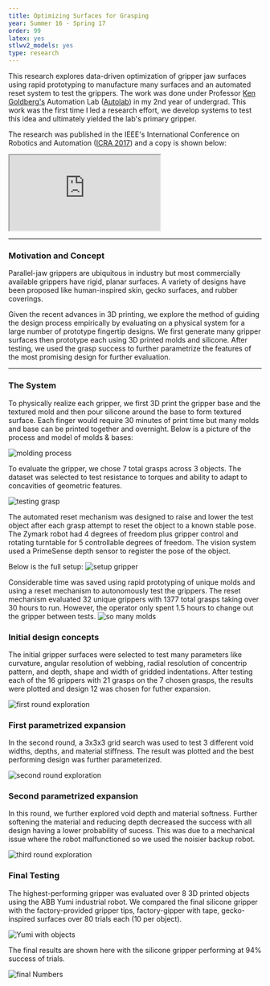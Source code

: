 ```yaml
---
title: Optimizing Surfaces for Grasping
year: Summer 16 - Spring 17
order: 99
latex: yes
stlwv2_models: yes
type: research
---
```


This research explores data-driven optimization of gripper jaw surfaces using rapid prototyping to manufacture many surfaces and an automated reset system to test the grippers.
The work was done under Professor [Ken Goldberg's](https://goldberg.berkeley.edu/) Automation Lab ([Autolab](http://autolab.berkeley.edu/)) in my 2nd year of undergrad. 
This work was the first time I led a research effort, we develop systems to test this idea and ultimately yielded the lab's primary gripper.

The research was published in the IEEE's International Conference on Robotics and Automation ([ICRA 2017](http://www.icra2017.org/)) and a copy is shown below: 
<iframe src="https://drive.google.com/file/d/1fUTLI-Pb5excH_t0La6Q3xOpYoIvCiUJ/preview"></iframe>

---
### Motivation and Concept

Parallel-jaw grippers are ubiquitous in industry but most commercially available grippers have rigid, planar surfaces.
A variety of designs have been proposed like human-inspired skin, gecko surfaces, and rubber coverings. 

Given the recent advances in 3D printing, we explore the method of guiding the design process empirically by evaluating on a physical system for a large number of prototype fingertip designs.
We first generate many gripper surfaces then prototype each using 3D printed molds and silicone.
After testing, we used the grasp success to further parametrize the features of the most promising design for further evaluation.

---
### The System

To physically realize each gripper, we first 3D print the gripper base and the textured mold and then pour silicone around the base to form textured surface.
Each finger would require 30 minutes of print time but many molds and base can be printed together and overnight.
Below is a picture of the process and model of molds & bases:

![molding process](/website/assets/images/02moldingProcess.jpg)

<div class="stlwv2-model" data-model-url="/website/assets/models/Gripper.STL"></div>

To evaluate the gripper, we chose 7 total grasps across 3 objects.
The dataset was selected to test resistance to torques and ability to adapt to concavities of geometric features.

![testing grasp](/website/assets/images/02testGrasps.jpg)

The automated reset mechanism was designed to raise and lower the test object after each grasp attempt to reset the object to a known stable pose.
The Zymark robot had 4 degrees of freedom plus gripper control and rotating turntable for 5 controllable degrees of freedom.
The vision system used a PrimeSense depth sensor to register the pose of the object.

Below is the full setup:
![setup gripper](/website/assets/images/02setupGripper.jpg)


Considerable time was saved using rapid prototyping of unique molds and using a reset mechanism to autonomously test the grippers. 
The reset mechanism evaluated 32 unique grippers with 1377 total grasps taking over 30 hours to run. 
However, the operator only spent 1.5 hours to change out the gripper between tests.
![so many molds](/website/assets/images/02manyMolds.jpg)


### Initial design concepts

The initial gripper surfaces were selected to test many parameters like curvature, angular resolution of webbing, radial resolution of concentrip pattern, and depth, shape and width of gridded indentations.
After testing each of the 16 grippers with 21 grasps on the 7 chosen grasps, the results were plotted and design 12 was chosen for futher expansion.

![first round exploration](/website/assets/images/02firstRound.jpg)

### First parametrized expansion

In the second round, a 3x3x3 grid search was used to test 3 different void widths, depths, and material stiffness.
The result was plotted and the best performing design was further parameterized. 

![second round exploration](/website/assets/images/02secondRound.jpg)

### Second parametrized expansion

In this round, we further explored void depth and material softness. 
Further softening the material and reducing depth decreased the success with all design having a lower probability of sucess.
This was due to a mechanical issue where the robot malfunctioned so we used the noisier backup robot.

![third round exploration](/website/assets/images/02thirdRound.jpg)

### Final Testing
The highest-performing gripper was evaluated over 8 3D printed objects using the ABB Yumi industrial robot. 
We compared the final silicone gripper with the factory-provided gripper tips, factory-gipper with tape, gecko-inspired surfaces over 80 trials each (10 per object). 

![Yumi with objects](/website/assets/images/02Yumi.jpg)

The final results are shown here with the silicone gripper performing at 94% success of trials. 

![final Numbers](/website/assets/images/02finalNumbers.jpg)


